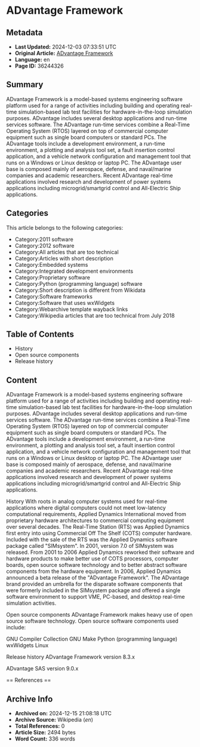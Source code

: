 # ADvantage Framework

## Metadata
- **Last Updated:** 2024-12-03 07:33:51 UTC
- **Original Article:** [ADvantage Framework](https://en.wikipedia.org/wiki/ADvantage_Framework)
- **Language:** en
- **Page ID:** 36244326

## Summary
ADvantage Framework is a model-based systems engineering software platform used for a range of activities including building and operating real-time simulation-based lab test facilities for  hardware-in-the-loop simulation purposes.  ADvantage includes several desktop applications and run-time services software. The ADvantage run-time services combine a Real-Time Operating System (RTOS)  layered on top of commercial computer equipment such as single board computers or standard PCs.  The ADvantage tools include a development environment, a run-time environment, a plotting and analysis tool set, a fault insertion control application, and a vehicle network configuration and management tool that runs on a Windows or Linux desktop or laptop PC.  The ADvantage user base is composed mainly of aerospace, defense, and naval/marine companies and academic researchers.  Recent ADvantage real-time applications involved research and development of power systems applications including microgrid/smartgrid control and All-Electric Ship applications.

## Categories
This article belongs to the following categories:

- Category:2011 software
- Category:2012 software
- Category:All articles that are too technical
- Category:Articles with short description
- Category:Embedded systems
- Category:Integrated development environments
- Category:Proprietary software
- Category:Python (programming language) software
- Category:Short description is different from Wikidata
- Category:Software frameworks
- Category:Software that uses wxWidgets
- Category:Webarchive template wayback links
- Category:Wikipedia articles that are too technical from July 2018

## Table of Contents

- History
- Open source components
- Release history

## Content

ADvantage Framework is a model-based systems engineering software platform used for a range of activities including building and operating real-time simulation-based lab test facilities for  hardware-in-the-loop simulation purposes.  ADvantage includes several desktop applications and run-time services software. The ADvantage run-time services combine a Real-Time Operating System (RTOS)  layered on top of commercial computer equipment such as single board computers or standard PCs.  The ADvantage tools include a development environment, a run-time environment, a plotting and analysis tool set, a fault insertion control application, and a vehicle network configuration and management tool that runs on a Windows or Linux desktop or laptop PC.  The ADvantage user base is composed mainly of aerospace, defense, and naval/marine companies and academic researchers.  Recent ADvantage real-time applications involved research and development of power systems applications including microgrid/smartgrid control and All-Electric Ship applications.

History
With roots in analog computer systems used for real-time applications where digital computers could not meet low-latency computational requirements, Applied Dynamics International moved from proprietary hardware architectures to commercial computing equipment over several decades. The Real-Time Station (RTS) was Applied Dynamics first entry into using Commercial Off The Shelf (COTS) computer hardware. Included with the sale of the RTS was the Applied Dynamics software package called "SIMsystem". In 2001, version 7.0 of SIMsystem was released. From 2001 to 2006 Applied Dynamics reworked their software and hardware products to make better use of COTS processors, computer boards, open source software technology and to better abstract software components from the hardware equipment. In 2006, Applied Dynamics announced a beta release of the "ADvantage Framework". The ADvantage brand provided an umbrella for the disparate software components that were formerly included in the SIMsystem package and offered a single software environment to support VME, PC-based, and desktop real-time simulation activities.

Open source components
ADvantage Framework makes heavy use of open source software technology. Open source software components used include:

GNU Compiler Collection
GNU Make
Python (programming language)
wxWidgets
Linux

Release history
ADvantage Framework version 8.3.x

ADvantage SAS version 9.0.x


== References ==

## Archive Info
- **Archived on:** 2024-12-15 21:08:18 UTC
- **Archive Source:** Wikipedia (_en_)
- **Total References:** 0
- **Article Size:** 2494 bytes
- **Word Count:** 336 words
